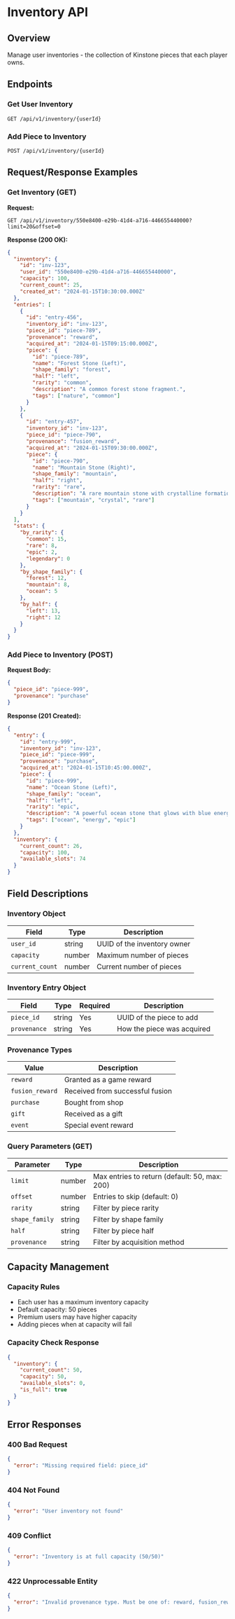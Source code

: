# Inventory API

## Overview
Manage user inventories - the collection of Kinstone pieces that each player owns.

## Endpoints

### Get User Inventory
```
GET /api/v1/inventory/{userId}
```

### Add Piece to Inventory
```
POST /api/v1/inventory/{userId}
```

## Request/Response Examples

### Get Inventory (GET)

**Request:**
```
GET /api/v1/inventory/550e8400-e29b-41d4-a716-446655440000?limit=20&offset=0
```

**Response (200 OK):**
```json
{
  "inventory": {
    "id": "inv-123",
    "user_id": "550e8400-e29b-41d4-a716-446655440000",
    "capacity": 100,
    "current_count": 25,
    "created_at": "2024-01-15T10:30:00.000Z"
  },
  "entries": [
    {
      "id": "entry-456",
      "inventory_id": "inv-123",
      "piece_id": "piece-789",
      "provenance": "reward",
      "acquired_at": "2024-01-15T09:15:00.000Z",
      "piece": {
        "id": "piece-789",
        "name": "Forest Stone (Left)",
        "shape_family": "forest",
        "half": "left",
        "rarity": "common",
        "description": "A common forest stone fragment.",
        "tags": ["nature", "common"]
      }
    },
    {
      "id": "entry-457",
      "inventory_id": "inv-123",
      "piece_id": "piece-790",
      "provenance": "fusion_reward",
      "acquired_at": "2024-01-15T09:30:00.000Z",
      "piece": {
        "id": "piece-790",
        "name": "Mountain Stone (Right)",
        "shape_family": "mountain",
        "half": "right",
        "rarity": "rare",
        "description": "A rare mountain stone with crystalline formations.",
        "tags": ["mountain", "crystal", "rare"]
      }
    }
  ],
  "stats": {
    "by_rarity": {
      "common": 15,
      "rare": 8,
      "epic": 2,
      "legendary": 0
    },
    "by_shape_family": {
      "forest": 12,
      "mountain": 8,
      "ocean": 5
    },
    "by_half": {
      "left": 13,
      "right": 12
    }
  }
}
```

### Add Piece to Inventory (POST)

**Request Body:**
```json
{
  "piece_id": "piece-999",
  "provenance": "purchase"
}
```

**Response (201 Created):**
```json
{
  "entry": {
    "id": "entry-999",
    "inventory_id": "inv-123",
    "piece_id": "piece-999",
    "provenance": "purchase",
    "acquired_at": "2024-01-15T10:45:00.000Z",
    "piece": {
      "id": "piece-999",
      "name": "Ocean Stone (Left)",
      "shape_family": "ocean",
      "half": "left",
      "rarity": "epic",
      "description": "A powerful ocean stone that glows with blue energy.",
      "tags": ["ocean", "energy", "epic"]
    }
  },
  "inventory": {
    "current_count": 26,
    "capacity": 100,
    "available_slots": 74
  }
}
```

## Field Descriptions

### Inventory Object
| Field | Type | Description |
|-------|------|-------------|
| `user_id` | string | UUID of the inventory owner |
| `capacity` | number | Maximum number of pieces |
| `current_count` | number | Current number of pieces |

### Inventory Entry Object
| Field | Type | Required | Description |
|-------|------|----------|-------------|
| `piece_id` | string | Yes | UUID of the piece to add |
| `provenance` | string | Yes | How the piece was acquired |

### Provenance Types
| Value | Description |
|-------|-------------|
| `reward` | Granted as a game reward |
| `fusion_reward` | Received from successful fusion |
| `purchase` | Bought from shop |
| `gift` | Received as a gift |
| `event` | Special event reward |

### Query Parameters (GET)
| Parameter | Type | Description |
|-----------|------|-------------|
| `limit` | number | Max entries to return (default: 50, max: 200) |
| `offset` | number | Entries to skip (default: 0) |
| `rarity` | string | Filter by piece rarity |
| `shape_family` | string | Filter by shape family |
| `half` | string | Filter by piece half |
| `provenance` | string | Filter by acquisition method |

## Capacity Management

### Capacity Rules
- Each user has a maximum inventory capacity
- Default capacity: 50 pieces
- Premium users may have higher capacity
- Adding pieces when at capacity will fail

### Capacity Check Response
```json
{
  "inventory": {
    "current_count": 50,
    "capacity": 50,
    "available_slots": 0,
    "is_full": true
  }
}
```

## Error Responses

### 400 Bad Request
```json
{
  "error": "Missing required field: piece_id"
}
```

### 404 Not Found
```json
{
  "error": "User inventory not found"
}
```

### 409 Conflict
```json
{
  "error": "Inventory is at full capacity (50/50)"
}
```

### 422 Unprocessable Entity
```json
{
  "error": "Invalid provenance type. Must be one of: reward, fusion_reward, purchase, gift, event"
}
```
